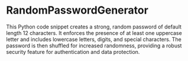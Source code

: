 # RandomPasswordGenerator
This Python code snippet creates a strong, random password of default length 12 characters. It enforces the presence of at least one uppercase letter and includes lowercase letters, digits, and special characters. The password is then shuffled for increased randomness, providing a robust security feature for authentication and data protection.
